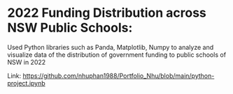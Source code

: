 # 2022 Funding Distribution across NSW Public Schools: 
Used Python libraries such as Panda, Matplotlib, Numpy to analyze and visualize data of the distribution of government funding to public schools of NSW in 2022

Link: https://github.com/nhuphan1988/Portfolio_Nhu/blob/main/python-project.ipynb

# 
